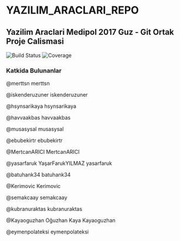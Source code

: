 # YAZILIM_ARACLARI_REPO

## Yazilim Araclari Medipol 2017 Guz - Git Ortak Proje Calismasi

![Build Status](https://travis-ci.org/ozkansari/YAZILIM_ARACLARI_REPO.svg?branch=master)
![Coverage](https://codecov.io/gh/ozkansari/YAZILIM_ARACLARI_REPO/branch/master/graph/badge.svg)

### Katkida Bulunanlar

@merttsn
merttsn
 
@iskenderuzuner
iskenderuzuner
 
@hsynsarikaya
hsynsarikaya
 
@havvaakbas
havvaakbas
 
@musasysal
musasysal
 
@ebubekirtr
ebubekirtr
 
@MertcanARICI
MertcanARICI
 
@yasarfaruk
YaşarFarukYILMAZ
yasarfaruk
 
@batuhank34
batuhank34
 
@Kerimovic
Kerimovic
 
@semakcaay
semakcaay
 
@kubranuraktas
kubranuraktas
 
@Kayaoguzhan
Oğuzhan Kaya
Kayaoguzhan
 
@eymenpolateksi
eymenpolateksi
